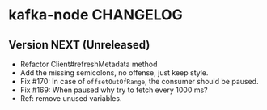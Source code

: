 # kafka-node CHANGELOG

## Version NEXT (Unreleased)
- Refactor Client#refreshMetadata method
- Add the missing semicolons, no offense, just keep style.
- Fix #170: In case of `offsetOutOfRange`, the consumer should be paused.
- Fix #169: When paused why try to fetch every 1000 ms?
- Ref: remove unused variables.
